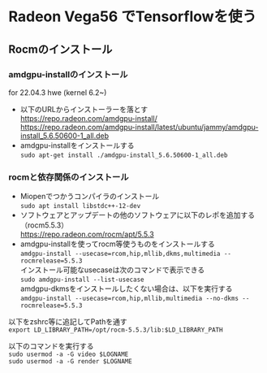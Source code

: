 # Radeon Vega56 でTensorflowを使う
## Rocmのインストール
### amdgpu-installのインストール
for 22.04.3 hwe (kernel 6.2~)  
- 以下のURLからインストーラーを落とす  
https://repo.radeon.com/amdgpu-install/  
https://repo.radeon.com/amdgpu-install/latest/ubuntu/jammy/amdgpu-install_5.6.50600-1_all.deb  
- amdgpu-installをインストールする  
```sudo apt-get install ./amdgpu-install_5.6.50600-1_all.deb```  
### rocmと依存関係のインストール
- Miopenでつかうコンパイラのインストール  
```sudo apt install libstdc++-12-dev```  
- ソフトウェアとアップデートの他のソフトウェアに以下のレポを追加する（rocm5.5.3）  
https://repo.radeon.com/rocm/apt/5.5.3
- amdgpu-installを使ってrocm等使うものをインストールする  
```amdgpu-install --usecase=rcom,hip,mllib,dkms,multimedia --rocmrelease=5.5.3```  
インストール可能なusecaseは次のコマンドで表示できる  
```sudo amdgpu-install --list-usecase```  
amdgpu-dkmsをインストールしたくない場合は、以下を実行する  
```amdgpu-install --usecase=rcom,hip,mllib,multimedia --no-dkms --rocmrelease=5.5.3```

以下をzshrc等に追記してPathを通す  
```export LD_LIBRARY_PATH=/opt/rocm-5.5.3/lib:$LD_LIBRARY_PATH```  

以下のコマンドを実行する  
```sudo usermod -a -G video $LOGNAME```  
```sudo usermod -a -G render $LOGNAME```
